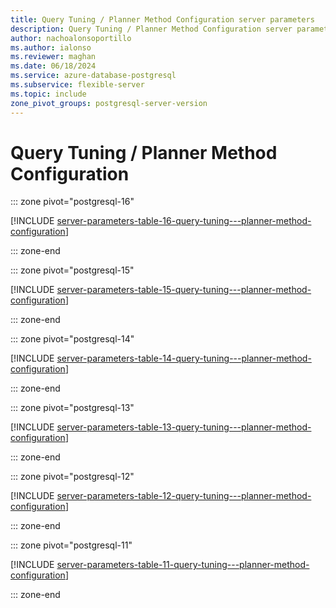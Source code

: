 ```yaml
---
title: Query Tuning / Planner Method Configuration server parameters
description: Query Tuning / Planner Method Configuration server parameters for Azure Database for PostgreSQL - Flexible Server.
author: nachoalonsoportillo
ms.author: ialonso
ms.reviewer: maghan
ms.date: 06/18/2024
ms.service: azure-database-postgresql
ms.subservice: flexible-server
ms.topic: include
zone_pivot_groups: postgresql-server-version
---
```

# Query Tuning / Planner Method Configuration


::: zone pivot="postgresql-16"

[!INCLUDE [server-parameters-table-16-query-tuning---planner-method-configuration](./includes/server-parameters-table-16-query-tuning---planner-method-configuration.md)]

::: zone-end


::: zone pivot="postgresql-15"

[!INCLUDE [server-parameters-table-15-query-tuning---planner-method-configuration](./includes/server-parameters-table-15-query-tuning---planner-method-configuration.md)]

::: zone-end


::: zone pivot="postgresql-14"

[!INCLUDE [server-parameters-table-14-query-tuning---planner-method-configuration](./includes/server-parameters-table-14-query-tuning---planner-method-configuration.md)]

::: zone-end


::: zone pivot="postgresql-13"

[!INCLUDE [server-parameters-table-13-query-tuning---planner-method-configuration](./includes/server-parameters-table-13-query-tuning---planner-method-configuration.md)]

::: zone-end


::: zone pivot="postgresql-12"

[!INCLUDE [server-parameters-table-12-query-tuning---planner-method-configuration](./includes/server-parameters-table-12-query-tuning---planner-method-configuration.md)]

::: zone-end


::: zone pivot="postgresql-11"

[!INCLUDE [server-parameters-table-11-query-tuning---planner-method-configuration](./includes/server-parameters-table-11-query-tuning---planner-method-configuration.md)]

::: zone-end


